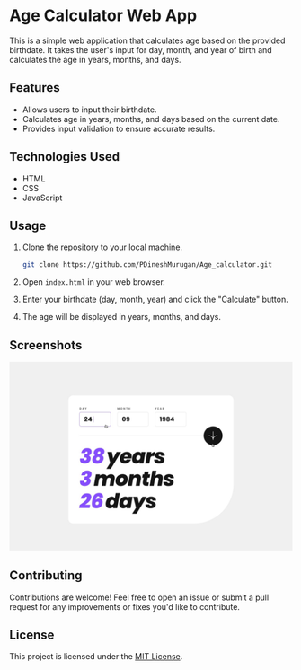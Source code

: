 

# Age Calculator Web App

This is a simple web application that calculates age based on the provided birthdate. It takes the user's input for day, month, and year of birth and calculates the age in years, months, and days.

## Features

- Allows users to input their birthdate.
- Calculates age in years, months, and days based on the current date.
- Provides input validation to ensure accurate results.

## Technologies Used

- HTML
- CSS
- JavaScript

## Usage

1. Clone the repository to your local machine.
   ```bash
   git clone https://github.com/PDineshMurugan/Age_calculator.git
   ```

2. Open `index.html` in your web browser.

3. Enter your birthdate (day, month, year) and click the "Calculate" button.

4. The age will be displayed in years, months, and days.

## Screenshots

![Screenshot](age-calculator-app-main/design/active-states.jpg)

## Contributing

Contributions are welcome! Feel free to open an issue or submit a pull request for any improvements or fixes you'd like to contribute.

## License

This project is licensed under the [MIT License](LICENSE).
